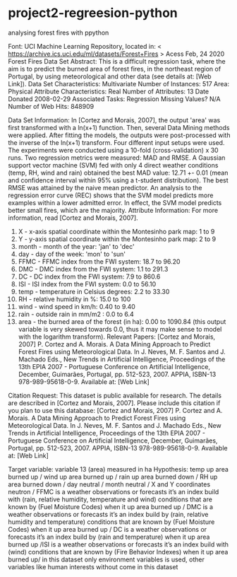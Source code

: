 # project2-regreesion-python
analysing forest fires with ppython

Font: UCI Machine Learning Repository, located in: < https://archive.ics.uci.edu/ml/datasets/Forest+Fires > Acess Feb, 24 2020
Forest Fires Data Set
Abstract: This is a difficult regression task, where the aim is to predict the burned area of forest fires, in the northeast region of Portugal, by using meteorological and other data (see details at: [Web Link]).
Data Set Characteristics:  	Multivariate	Number of Instances:	517	Area:	Physical
Attribute Characteristics:	Real	Number of Attributes:	13	Date Donated	2008-02-29
Associated Tasks:	Regression	Missing Values?	N/A	Number of Web Hits:	848909

Data Set Information:
In [Cortez and Morais, 2007], the output 'area' was first transformed with a ln(x+1) function.
Then, several Data Mining methods were applied. After fitting the models, the outputs were
post-processed with the inverse of the ln(x+1) transform. Four different input setups were
used. The experiments were conducted using a 10-fold (cross-validation) x 30 runs. Two
regression metrics were measured: MAD and RMSE. A Gaussian support vector machine (SVM) fed
with only 4 direct weather conditions (temp, RH, wind and rain) obtained the best MAD value:
12.71 +- 0.01 (mean and confidence interval within 95% using a t-student distribution). The
best RMSE was attained by the naive mean predictor. An analysis to the regression error curve
(REC) shows that the SVM model predicts more examples within a lower admitted error. In effect,
the SVM model predicts better small fires, which are the majority.
Attribute Information:
For more information, read [Cortez and Morais, 2007].
1. X - x-axis spatial coordinate within the Montesinho park map: 1 to 9
2. Y - y-axis spatial coordinate within the Montesinho park map: 2 to 9
3. month - month of the year: 'jan' to 'dec'
4. day - day of the week: 'mon' to 'sun'
5. FFMC - FFMC index from the FWI system: 18.7 to 96.20
6. DMC - DMC index from the FWI system: 1.1 to 291.3
7. DC - DC index from the FWI system: 7.9 to 860.6
8. ISI - ISI index from the FWI system: 0.0 to 56.10
9. temp - temperature in Celsius degrees: 2.2 to 33.30
10. RH - relative humidity in %: 15.0 to 100
11. wind - wind speed in km/h: 0.40 to 9.40
12. rain - outside rain in mm/m2 : 0.0 to 6.4
13. area - the burned area of the forest (in ha): 0.00 to 1090.84
(this output variable is very skewed towards 0.0, thus it may make
sense to model with the logarithm transform).
Relevant Papers:
[Cortez and Morais, 2007] P. Cortez and A. Morais. A Data Mining Approach to Predict Forest Fires using Meteorological Data. In J. Neves, M. F. Santos and J. Machado Eds., New Trends in Artificial Intelligence, Proceedings of the 13th EPIA 2007 - Portuguese Conference on Artificial Intelligence, December, Guimarães, Portugal, pp. 512-523, 2007. APPIA, ISBN-13 978-989-95618-0-9. Available at: [Web Link]

Citation Request:
This dataset is public available for research. The details are described in [Cortez and Morais, 2007].
Please include this citation if you plan to use this database:
[Cortez and Morais, 2007] P. Cortez and A. Morais. A Data Mining Approach to Predict Forest Fires using Meteorological Data. In J. Neves, M. F. Santos and J. Machado Eds., New Trends in Artificial Intelligence, Proceedings of the 13th EPIA 2007 - Portuguese Conference on Artificial Intelligence, December, Guimarães, Portugal, pp. 512-523, 2007. APPIA, ISBN-13 978-989-95618-0-9. Available at: [Web Link]

Target variable: variable 13 (area) measured in ha
Hypothesis: temp up area burned up / wind up area burned up / rain up area burned down / RH up area burned down / day neutral / month neutral / X and Y coordinates neutron / FFMC is a weather observations or forecasts it’s an index build with (rain, relative humidity, temperature and wind) conditions that are known by (Fuel Moisture Codes) when it up area burned up / DMC is a weather observations or forecasts it’s an index build by (rain, relative humidity and temperature) conditions that are known by (Fuel Moisture Codes) when it up area burned up / DC is a weather observations or forecasts it’s an index build by (rain and temperature) when it up area burned up /ISI  is a weather observations or forecasts it’s an index build with (wind) conditions that are known by (Fire Behavior Indexes) when it up area burned up/  in this dataset only environment variables is used, other variables like human interests without come in this dataset

